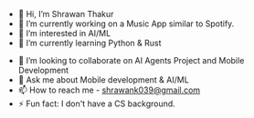 - 👋 Hi, I’m Shrawan Thakur
- 🔭 I’m currently working on a Music App similar to Spotify.
- 👀 I’m interested in AI/ML
- 🌱 I’m currently learning Python & Rust
<!-- - 🤔 I’m looking for help with ML Opportunity. -->
- 💞️ I’m looking to collaborate on AI Agents Project and Mobile Development
- 💬 Ask me about Mobile development & AI/ML
- 📫 How to reach me - shrawank039@gmail.com
- ⚡ Fun fact: I don't have a CS background.


<!--
**shrawank039/shrawank039** is a ✨ _special_ ✨ repository because its `README.md` (this file) appears on your GitHub profile.

